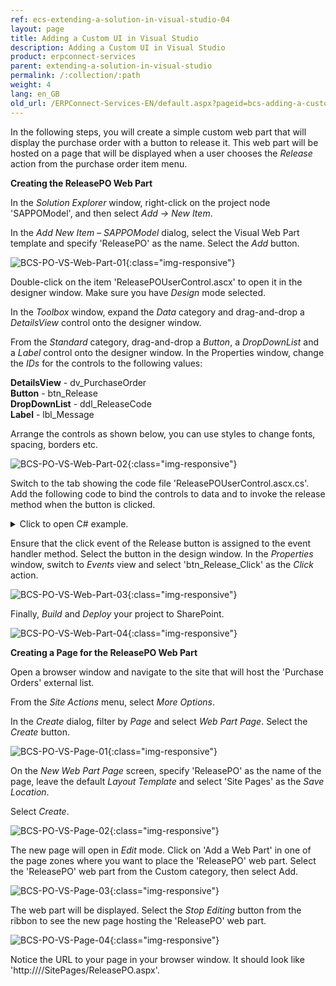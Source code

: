 ```yaml
---
ref: ecs-extending-a-solution-in-visual-studio-04
layout: page
title: Adding a Custom UI in Visual Studio
description: Adding a Custom UI in Visual Studio
product: erpconnect-services
parent: extending-a-solution-in-visual-studio
permalink: /:collection/:path
weight: 4
lang: en_GB
old_url: /ERPConnect-Services-EN/default.aspx?pageid=bcs-adding-a-custom-ui-in-visual-studio
---
```


In the following steps, you will create a simple custom web part that will display the purchase order with a button to release it. This web part will be hosted on a page that will be displayed when a user chooses  the *Release* action from the purchase order item menu.


**Creating the ReleasePO Web Part**

In the *Solution Explorer* window, right-click on the project node 'SAPPOModel', and then select *Add -> New Item*.

In the *Add New Item – SAPPOModel* dialog, select the Visual Web Part template and specify 'ReleasePO' as the name. Select the *Add* button.

![BCS-PO-VS-Web-Part-01](/img/content/BCS-PO-VS-Web-Part-01.png){:class="img-responsive"}

Double-click on the item 'ReleasePOUserControl.ascx' to open it in the designer window. Make sure you have *Design* mode selected.

In the *Toolbox* window, expand the *Data* category and drag-and-drop a *DetailsView* control onto the designer window.

From the *Standard* category, drag-and-drop a *Button*, a *DropDownList* and a *Label* control onto the designer window. In the Properties window, change the *IDs* for the controls to the following values:

**DetailsView** -	 dv_PurchaseOrder<br>
**Button** -	 btn_Release<br>
**DropDownList** -	 ddl_ReleaseCode<br>
**Label** -	 lbl_Message

Arrange the controls as shown below, you can use styles to change fonts, spacing, borders etc.

![BCS-PO-VS-Web-Part-02](/img/content/BCS-PO-VS-Web-Part-02.png){:class="img-responsive"}

Switch to the tab showing the code file 'ReleasePOUserControl.ascx.cs'. Add the following code to bind the controls to data and to invoke the release method when the button is clicked.

<details>
<summary>Click to open C# example.</summary>
{% highlight csharp %}
using System;
using System.Web.UI;
using System.Web.UI.WebControls;
using System.Web.UI.WebControls.WebParts;
using System.Collections.Generic;
  
namespace SAPPOModel.ReleasePO
{
    public partial class ReleasePOUserControl : UserControl
    {
        List poList = new List(); 
        PurchaseOrders poItem;
        string poID = String.Empty;
        string relCode = String.Empty;
        
        protected void Page_Load(object sender, EventArgs e)
        {
            lbl_Message.Visible = false;
            if (ddl_ReleaseCode.Items.Count == 0)
            {
                ddl_ReleaseCode.Items.Add("Z1");
            }
            if (Request.QueryString.Count != 0)
            {
                poID = Request.QueryString[0];
                relCode = ddl_ReleaseCode.SelectedItem.Text;
                poItem = PurchaseOrdersService.ReadDataRecord(poID);
                poList.Add(poItem);
                dv_PurchaseOrder.AutoGenerateRows = true;
                dv_PurchaseOrder.DataSource = poList;
                dv_PurchaseOrder.DataBind();
           }
        }
          
        protected void btn_Release_Click(object sender, EventArgs e)
  {
   try
   {
    SAPPOModel.PurchaseOrdersService.Release(poID, relCode);
    lbl_Message.Visible = true;
    lbl_Message.Text = "Purchase order released successfully.";
   }
   catch(Exception ex)
   {
    lbl_Message.Visible = true;
    lbl_Message.Text = ex.ToString();
            }
        }
    }
}
{% endhighlight %}
</details>

Ensure that the click event of the Release button is assigned to the event handler method. Select the button in the design window. In the *Properties* window, switch to *Events* view and select 'btn_Release_Click' as the *Click* action.

![BCS-PO-VS-Web-Part-03](/img/content/BCS-PO-VS-Web-Part-03.png){:class="img-responsive"}

Finally, *Build* and *Deploy* your project to SharePoint.

![BCS-PO-VS-Web-Part-04](/img/content/BCS-PO-VS-Web-Part-04.png){:class="img-responsive"}

**Creating a Page for the ReleasePO Web Part**

Open a browser window and navigate to the site that will host the 'Purchase Orders' external list.

From the *Site Actions* menu, select *More Options*.

In the *Create* dialog, filter by *Page* and select *Web Part Page*. Select the *Create* button.

![BCS-PO-VS-Page-01](/img/content/BCS-PO-VS-Page-01.png){:class="img-responsive"}

On the *New Web Part Page* screen, specify 'ReleasePO' as the name of the page, leave the default *Layout Template* and select 'Site Pages' as the *Save Location*.

Select *Create*.



![BCS-PO-VS-Page-02](/img/content/BCS-PO-VS-Page-02.png){:class="img-responsive"}

The new page will open in *Edit* mode. Click on 'Add a Web Part' in one of the page zones where you want to place the 'ReleasePO' web part. Select the 'ReleasePO' web part from the Custom category, then select Add.

![BCS-PO-VS-Page-03](/img/content/BCS-PO-VS-Page-03.png){:class="img-responsive"}

The web part will be displayed. Select the *Stop Editing* button from the ribbon to see the new page hosting the 'ReleasePO' web part.

![BCS-PO-VS-Page-04](/img/content/BCS-PO-VS-Page-04.png){:class="img-responsive"}

Notice the URL to your page in your browser window. It should look like 'http:////SitePages/ReleasePO.aspx'.
